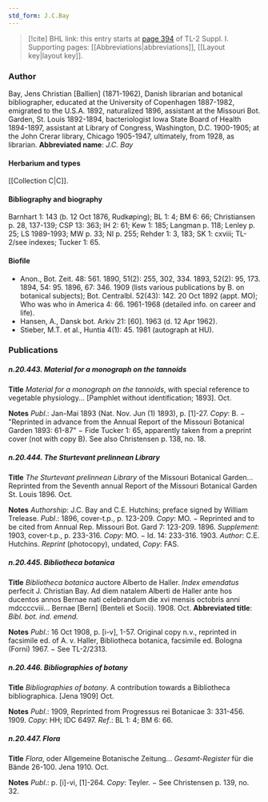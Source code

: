 ```yaml
---
std_form: J.C.Bay
---
```


> [!cite] BHL link: this entry starts at [page 394](https://www.biodiversitylibrary.org/page/33265121) of TL-2 Suppl. I.
> Supporting pages: [[Abbreviations|abbreviations]], [[Layout key|layout key]].

### Author

Bay, Jens Christian \[Ballien\] (1871-1962), Danish librarian and botanical bibliographer, educated at the University of Copenhagen 1887-1982, emigrated to the U.S.A. 1892, naturalized 1896, assistant at the Missouri Bot. Garden, St. Louis 1892-1894, bacteriologist Iowa State Board of Health 1894-1897, assistant at Library of Congress, Washington, D.C. 1900-1905; at the John Crerar library, Chicago 1905-1947, ultimately, from 1928, as librarian. 
**Abbreviated name**: *J.C. Bay*

#### Herbarium and types

[[Collection C|C]].

#### Bibliography and biography

Barnhart 1: 143 (b. 12 Oct 1876, Rudkøping); BL 1: 4; BM 6: 66; Christiansen p. 28, 137-139; CSP 13: 363; IH 2: 61; Kew 1: 185; Langman p. 118; Lenley p. 25; LS 1989-1993; MW p. 33; NI p. 255; Rehder 1: 3, 183; SK 1: cxviii; TL-2/see indexes; Tucker 1: 65.

#### Biofile

- Anon., Bot. Zeit. 48: 561. 1890, 51(2): 255, 302, 334. 1893, 52(2): 95, 173. 1894, 54: 95. 1896, 67: 346. 1909 (lists various publications by B. on botanical subjects); Bot. Centralbl. 52(43): 142. 20 Oct 1892 (appt. MO); Who was who in America 4: 66. 1961-1968 (detailed info. on career and life).
- Hansen, A., Dansk bot. Arkiv 21: \[60\]. 1963 (d. 12 Apr 1962).
- Stieber, M.T. et al., Huntia 4(1): 45. 1981 (autograph at HU).

### Publications

##### n.20.443. Material for a monograph on the tannoids

**Title**
*Material for a monograph on the tannoids*, with special reference to vegetable physiology... \[Pamphlet without identification; 1893\]. Oct.

**Notes**
*Publ*.: Jan-Mai 1893 (Nat. Nov. Jun (1) 1893), p. \[1\]-27. *Copy*: B. − "Reprinted in advance from the Annual Report of the Missouri Botanical Garden 1893: 61-87" − Fide Tucker 1: 65, apparently taken from a preprint cover (not with copy B). See also Christensen p. 138, no. 18.

##### n.20.444. The Sturtevant prelinnean Library

**Title**
*The Sturtevant prelinnean Library* of the Missouri Botanical Garden... Reprinted from the Seventh annual Report of the Missouri Botanical Garden St. Louis 1896. Oct.

**Notes**
*Authorship*: J.C. Bay and C.E. Hutchins; preface signed by William Trelease.
*Publ*.: 1896, cover-t.p., p. 123-209. *Copy*: MO. − Reprinted and to be cited from Annual Rep. Missouri Bot. Gard 7: 123-209. 1896.
*Supplement*: 1903, cover-t.p., p. 233-316. *Copy*: MO. − Id. 14: 233-316. 1903. *Author*: C.E. Hutchins.
*Reprint* (photocopy), undated, *Copy*: FAS.

##### n.20.445. Bibliotheca botanica

**Title**
*Bibliotheca botanica* auctore Alberto de Haller. *Index emendatus* perfecit J. Christian Bay. Ad diem natalem Alberti de Haller ante hos ducentos annos Bernae nati celebrandum die xvi mensis octobris anni mdccccviii... Bernae \[Bern\] (Benteli et Socii). 1908. Oct.
**Abbreviated title**: *Bibl. bot. ind. emend.*

**Notes**
*Publ*.: 16 Oct 1908, p. \[i-v\], 1-57. Original copy n.v., reprinted in facsimile ed. of A. v. Haller, Bibliotheca botanica, facsimile ed. Bologna (Forni) 1967. − See TL-2/2313.

##### n.20.446. Bibliographies of botany

**Title**
*Bibliographies of botany*. A contribution towards a Bibliotheca bibliographica. \[Jena 1909\] Oct.

**Notes**
*Publ*.: 1909, Reprinted from Progressus rei Botanicae 3: 331-456. 1909. *Copy*: HH; IDC 6497.
*Ref*.: BL 1: 4; BM 6: 66.

##### n.20.447. Flora

**Title**
*Flora*, oder Allgemeine Botanische Zeitung... *Gesamt-Register* für die Bände 26-100. Jena 1910. Oct.

**Notes**
*Publ*.: p. \[i\]-vi, \[1\]-264. *Copy*: Teyler. − See Christensen p. 139, no. 32.

